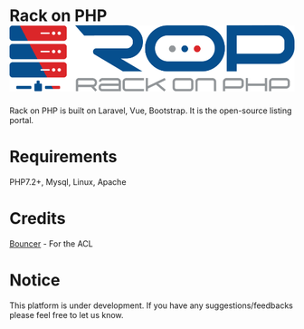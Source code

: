 Rack on PHP <img src="https://github.com/avinash-singh-rathi/rack-on-php/blob/master/ROP-Logo.png" alt="Rack on PHP">
===========

Rack on PHP is built on Laravel, Vue, Bootstrap. It is the open-source listing portal.

Requirements
===============
PHP7.2+, Mysql, Linux, Apache

Credits
==============
[Bouncer](https://github.com/JosephSilber/bouncer) - For the ACL

Notice
=============
This platform is under development. If you have any suggestions/feedbacks please feel free to let us know.
